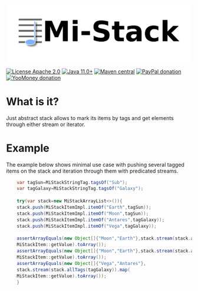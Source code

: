 ![Mi-Stack logo](assets/logo.png)

[![License Apache 2.0](https://img.shields.io/badge/license-Apache%20License%202.0-green.svg)](http://www.apache.org/licenses/LICENSE-2.0)
[![Java 11.0+](https://img.shields.io/badge/java-11.0%2b-green.svg)](http://www.oracle.com/technetwork/java/javase/downloads/index.html)
[![Maven central](https://maven-badges.herokuapp.com/maven-central/com.igormaznitsa/mi-stack/badge.svg)](http://search.maven.org/#artifactdetails|com.igormaznitsa|mi-stack|1.0.0|jar)
[![PayPal donation](https://img.shields.io/badge/donation-PayPal-cyan.svg)](https://www.paypal.com/cgi-bin/webscr?cmd=_s-xclick&hosted_button_id=AHWJHJFBAWGL2)
[![YooMoney donation](https://img.shields.io/badge/donation-Yoo.money-blue.svg)](https://yoomoney.ru/to/41001158080699)

# What is it?

Just abstract stack allows to mark its items by tags and get elements through either stream or iterator.

# Example

The example below shows minimal use case with pushing several tagged items on the stack and iteration through them with
predicated streams.

```java
    var tagSun=MiStackStringTag.tagsOf("Sub");
    var tagGalaxy=MiStackStringTag.tagsOf("Galaxy");

    try(var stack=new MiStackArrayList<>()){
    stack.push(MiStackItemImpl.itemOf("Earth",tagSun));
    stack.push(MiStackItemImpl.itemOf("Moon",tagSun));
    stack.push(MiStackItemImpl.itemOf("Antares",tagGalaxy));
    stack.push(MiStackItemImpl.itemOf("Vega",tagGalaxy));

    assertArrayEquals(new Object[]{"Moon","Earth"},stack.stream(stack.allTags(tagSun)).map(
    MiStackItem::getValue).toArray());
    assertArrayEquals(new Object[]{"Moon","Earth"},stack.stream(stack.anyTag(tagSun)).map(
    MiStackItem::getValue).toArray());
    assertArrayEquals(new Object[]{"Vega","Antares"},
    stack.stream(stack.allTags(tagGalaxy)).map(
    MiStackItem::getValue).toArray());
    }
```
